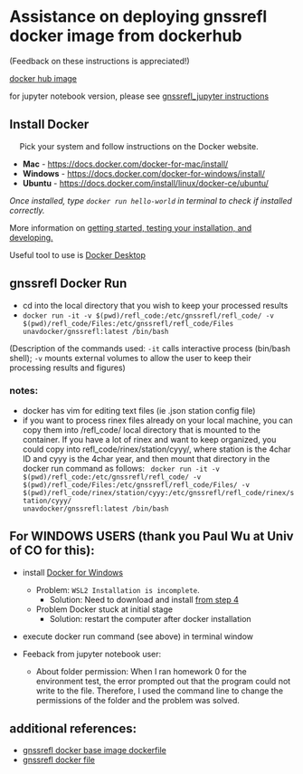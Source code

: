 # Assistance on deploying gnssrefl docker image from dockerhub
(Feedback on these instructions is appreciated!)

[docker hub image](https://hub.docker.com/repository/docker/unavdocker/gnssrefl)

for jupyter notebook version, please see [gnssrefl_jupyter instructions](https://www.unavco.org/gitlab/gnss_reflectometry/gnssrefl_jupyter)
## Install Docker
&ensp;&ensp; Pick your system and follow instructions on the Docker website. 
* **Mac** - https://docs.docker.com/docker-for-mac/install/ 
* **Windows** - https://docs.docker.com/docker-for-windows/install/ 
* **Ubuntu** - https://docs.docker.com/install/linux/docker-ce/ubuntu/ 

*Once installed, type `docker run hello-world` in terminal to check if installed correctly.*

More information on [getting started, testing your installation, and developing.](https://docs.docker.com/get-started/) 

Useful tool to use is [Docker Desktop](https://www.docker.com/products/docker-desktop)

## gnssrefl Docker Run
* cd into the local directory that you wish to keep your processed results
* <code>docker run -it -v $(pwd)/refl_code:/etc/gnssrefl/refl_code/ -v $(pwd)/refl_code/Files:/etc/gnssrefl/refl_code/Files unavdocker/gnssrefl:latest /bin/bash</code>

(Description of the commands used:  <code>-it</code> calls interactive process (bin/bash shell); <code>-v</code> mounts external volumes to allow the user to keep their processing results and figures)

### notes:
* docker has vim for editing text files (ie .json station config file)
* if you want to process rinex files already on your local machine, you can copy them into /refl_code/ local directory that is mounted to the container.  If you have a lot of rinex and want to keep organized, you could copy into refl_code/rinex/station/cyyy/, where station is the 4char ID and cyyy is the 4char year, and then mount that directory in the docker run command as follows: <code> docker run -it -v $(pwd)/refl_code:/etc/gnssrefl/refl_code/ -v $(pwd)/refl_code/Files:/etc/gnssrefl/refl_code/Files/ -v $(pwd)/refl_code/rinex/station/cyyy:/etc/gnssrefl/refl_code/rinex/station/cyyy/ unavdocker/gnssrefl:latest /bin/bash </code>

## For WINDOWS USERS (thank you Paul Wu at Univ of CO for this):
* install [Docker for Windows](https://desktop.docker.com/win/main/amd64/Docker%20Desktop%20Installer.exe)
	* Problem: <code>WSL2 Installation is incomplete</code>.  
		* Solution: Need to download and install [from step 4](https://docs.microsoft.com/en-us/windows/wsl/install-manual#step-4---download-the-linux-kernel-update-package)
	* Problem Docker stuck at initial stage
		* Solution: restart the computer after docker installation


* execute docker run command (see above) in terminal window
* Feeback from jupyter notebook user:
	* About folder permission: When I ran homework 0 for the environment test, the error prompted out that the program could not write to the file. Therefore, I used the command line to change the permissions of the folder and the problem was solved.

## additional references:
* [gnssrefl docker base image dockerfile](https://gitlab.com/gnss_reflectometry/gnssrefl_docker_base_img/-/blob/master/Dockerfile)
* [gnssrefl docker file](https://github.com/kristinemlarson/gnssrefl/blob/master/Dockerfile)


